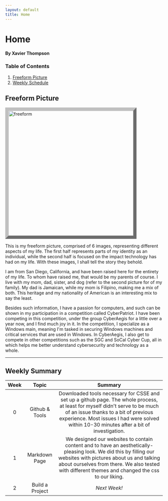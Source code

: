 ```yaml
---
layout: default
title: Home
---
```




# Home

#### **By Xavier Thompson**

### Table of Contents
1. [Freeform Picture](#freeform-picture)
2. [Weekly Schedule](#weekly-summary)

## Freeform Picture
<img align="center" style="border:10px outset silver;" src="{{site.baseurl}}/images/freeform.png" height="400px" alt="freeform"/>


This is my freeform picture, comprised of 6 images, representing different aspects of my life. The first half represents parts of my identity as an individual, while the second half is focused on the impact technology has had on my life. With these images, I shall tell the story they behold.

I am from San Diego, California, and have been raised here for the entirety of my life. To whom have raised me, that would be my parents of course. I live with my mom, dad, sister, and dog (refer to the second picture for of my family). My dad is Jamaican, while my mom is Filipino, making me a mix of both. This heritage and my nationality of American is an interesting mix to say the least. 

Besides such information, I have a passion for computers, and such can be shown in my participation in a competition called CyberPatriot. I have been competing in this competition, under the group CyberAegis for a little over a year now, and I find much joy in it. In the competition, I specialize as a Windows main, meaning I'm tasked in securing Windows machines and critical services that are used in Windows. In CyberAegis, I also get to compete in other competitions such as the SGC and SoCal Cyber Cup, all in which helps me better understand cybersecurity and technology as a whole.

---

## Weekly Summary

| **Week** |    **Topic**    |                                                                                                                             **Summary**                                                                                                                            |
|:--------:|:---------------:|:------------------------------------------------------------------------------------------------------------------------------------------------------------------------------------------------------------------------------------------------------------------:|
| 0        | Github & Tools  | Downloaded tools necessary for CSSE and set up a github page. The whole process, at least for myself didn't serve to be much of an issue thanks to a bit of previous experience. Most issues I had were solved within 10-30 minutes after a bit of investigation.  |
| 1        | Markdown Page   | We designed our websites to contain content and to have an aesthetically-pleasing look. We did this by filling our websites with pictures about us and talking about ourselves from there. We also tested with different themes and changed the css to our liking. |
| 2        | Build a Project |                                                                                                                            _Next Week!_                                                                                                                            |                                                                                                                                                                                                                                                    |                                                |